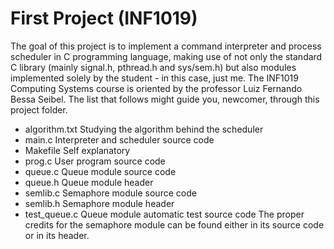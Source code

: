 # First Project (INF1019)
The goal of this project is to implement a command interpreter and process scheduler in C programming language, making use of not only the standard C library (mainly signal.h, pthread.h and sys/sem.h) but also modules implemented solely by the student - in this case, just me. The INF1019 Computing Systems course is oriented by the professor Luiz Fernando Bessa Seibel. The list that follows might guide you, newcomer, through this project folder.
* algorithm.txt     Studying the algorithm behind the scheduler
* main.c            Interpreter and scheduler source code
* Makefile          Self explanatory
* prog.c            User program source code
* queue.c           Queue module source code
* queue.h           Queue module header
* semlib.c          Semaphore module source code
* semlib.h          Semaphore module header
* test_queue.c      Queue module automatic test source code
The proper credits for the semaphore module can be found either in its source code or in its header.

